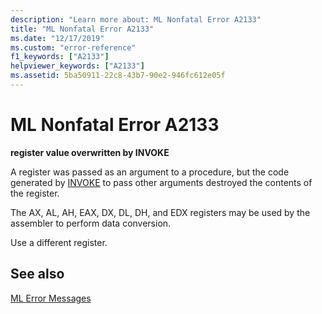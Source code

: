 ```yaml
---
description: "Learn more about: ML Nonfatal Error A2133"
title: "ML Nonfatal Error A2133"
ms.date: "12/17/2019"
ms.custom: "error-reference"
f1_keywords: ["A2133"]
helpviewer_keywords: ["A2133"]
ms.assetid: 5ba50911-22c8-43b7-90e2-946fc612e05f
---
```

# ML Nonfatal Error A2133

**register value overwritten by INVOKE**

A register was passed as an argument to a procedure, but the code generated by [INVOKE](invoke.md) to pass other arguments destroyed the contents of the register.

The AX, AL, AH, EAX, DX, DL, DH, and EDX registers may be used by the assembler to perform data conversion.

Use a different register.

## See also

[ML Error Messages](ml-error-messages.md)
